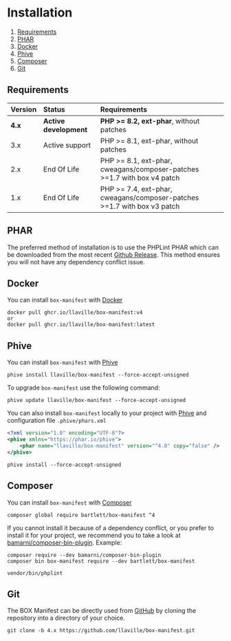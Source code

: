 <!-- markdownlint-disable MD013 -->
# Installation

1. [Requirements](#requirements)
2. [PHAR](#phar)
3. [Docker](#docker)
4. [Phive](#phive)
5. [Composer](#composer)
6. [Git](#git)

## Requirements

| Version | Status                 | Requirements                                                            |
|:--------|:-----------------------|:------------------------------------------------------------------------|
| **4.x** | **Active development** | **PHP >= 8.2, ext-phar**, without patches                               |
| 3.x     | Active support         | PHP >= 8.1, ext-phar, without patches                                   |
| 2.x     | End Of Life            | PHP >= 8.1, ext-phar, cweagans/composer-patches >=1.7 with box v4 patch |
| 1.x     | End Of Life            | PHP >= 7.4, ext-phar, cweagans/composer-patches >=1.7 with box v3 patch |

## PHAR

The preferred method of installation is to use the PHPLint PHAR which can be downloaded from the most recent
[Github Release][releases]. This method ensures you will not have any dependency conflict issue.

## Docker

You can install `box-manifest` with [Docker][docker]

```shell
docker pull ghcr.io/llaville/box-manifest:v4
or
docker pull ghcr.io/llaville/box-manifest:latest
```

## Phive

You can install `box-manifest` with [Phive][phive]

```shell
phive install llaville/box-manifest --force-accept-unsigned
```

To upgrade `box-manifest` use the following command:

```shell
phive update llaville/box-manifest --force-accept-unsigned
```

You can also install `box-manifest` locally to your project with [Phive][phive] and configuration file `.phive/phars.xml`

```xml
<?xml version="1.0" encoding="UTF-8"?>
<phive xmlns="https://phar.io/phive">
    <phar name="llaville/box-manifest" version="^4.0" copy="false" />
</phive>
```

```shell
phive install --force-accept-unsigned
```

## Composer

You can install `box-manifest` with [Composer][composer]

```shell
composer global require bartlett/box-manifest ^4
```

If you cannot install it because of a dependency conflict, or you prefer to install it for your project, we recommend
you to take a look at [bamarni/composer-bin-plugin][bamarni/composer-bin-plugin]. Example:

```shell
composer require --dev bamarni/composer-bin-plugin
composer bin box-manifest require --dev bartlett/box-manifest

vendor/bin/phplint
```

## Git

The BOX Manifest can be directly used from [GitHub][github-repo] by cloning the repository into a directory of your choice.

```shell
git clone -b 4.x https://github.com/llaville/box-manifest.git
```

[releases]: https://github.com/llaville/box-manifest/releases
[composer]: https://getcomposer.org
[bamarni/composer-bin-plugin]: https://github.com/bamarni/composer-bin-plugin
[phive]: https://github.com/phar-io/phive
[docker]: https://docs.docker.com/get-docker/
[github-repo]: https://github.com/llaville/box-manifest.git
